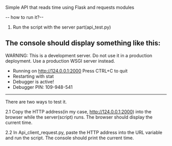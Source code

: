 Simple API that reads time using Flask and requests modules

-- how to run it?--

1. Run the script with the server part(api_test.py)

The console should display something like this:
---------------------------------------------------------------------------------------------------------------------------------------------------------------------------------------------
WARNING: This is a development server. Do not use it in a production deployment. Use a production WSGI server instead.
 * Running on http://124.0.0.1:2000
Press CTRL+C to quit
 * Restarting with stat
 * Debugger is active!
 * Debugger PIN: 109-948-541
---------------------------------------------------------------------------------------------------------------------------------------------------------------------------------------------

There are two ways to test it.

2.1 Copy the HTTP address(in my case, http://124.0.0.1:2000) into the browser while the server(script) runs. The browser should display the current time.

2.2 In Api_client_request.py, paste the HTTP address into the URL variable and run the script. The console should print the current time.














